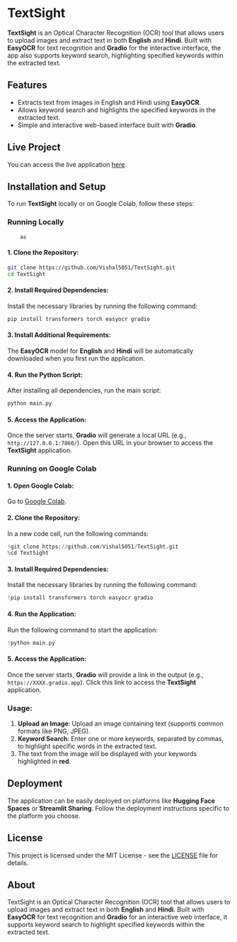 

# TextSight

**TextSight** is an Optical Character Recognition (OCR) tool that allows users to upload images and extract text in both **English** and **Hindi**. Built with **EasyOCR** for text recognition and **Gradio** for the interactive interface, the app also supports keyword search, highlighting specified keywords within the extracted text.

## Features
- Extracts text from images in English and Hindi using **EasyOCR**.
- Allows keyword search and highlights the specified keywords in the extracted text.    
- Simple and interactive web-based interface built with **Gradio**.

## Live Project
You can access the live application [here](https://0eccf3fb2e63c1091e.gradio.live).

## Installation and Setup

To run **TextSight** locally or on Google Colab, follow these steps:

### Running Locally
        as
#### 1. Clone the Repository:
```bash
git clone https://github.com/Vishal5051/TextSight.git
cd TextSight
```

#### 2. Install Required Dependencies:
Install the necessary libraries by running the following command:
```bash
pip install transformers torch easyocr gradio
```

#### 3. Install Additional Requirements:
The **EasyOCR** model for **English** and **Hindi** will be automatically downloaded when you first run the application.

#### 4. Run the Python Script:
After installing all dependencies, run the main script:
```bash
python main.py
```

#### 5. Access the Application:
Once the server starts, **Gradio** will generate a local URL (e.g., `http://127.0.0.1:7860/`). Open this URL in your browser to access the **TextSight** application.

### Running on Google Colab

#### 1. Open Google Colab:
Go to [Google Colab](https://colab.research.google.com/).

#### 2. Clone the Repository:
In a new code cell, run the following commands:
```python
!git clone https://github.com/Vishal5051/TextSight.git
%cd TextSight
```

#### 3. Install Required Dependencies:
Install the necessary libraries by running the following command:
```python
!pip install transformers torch easyocr gradio
```

#### 4. Run the Application:
Run the following command to start the application:
```python
!python main.py
```

#### 5. Access the Application:
Once the server starts, **Gradio** will provide a link in the output (e.g., `https://XXXX.gradio.app`). Click this link to access the **TextSight** application.

### Usage:
1. **Upload an Image**: Upload an image containing text (supports common formats like PNG, JPEG).
2. **Keyword Search**: Enter one or more keywords, separated by commas, to highlight specific words in the extracted text.
3. The text from the image will be displayed with your keywords highlighted in **red**.

## Deployment
The application can be easily deployed on platforms like **Hugging Face Spaces** or **Streamlit Sharing**. Follow the deployment instructions specific to the platform you choose.

## License
This project is licensed under the MIT License - see the [LICENSE](LICENSE) file for details.

## About
TextSight is an Optical Character Recognition (OCR) tool that allows users to upload images and extract text in both **English** and **Hindi**. Built with **EasyOCR** for text recognition and **Gradio** for an interactive web interface, it supports keyword search to highlight specified keywords within the extracted text.

